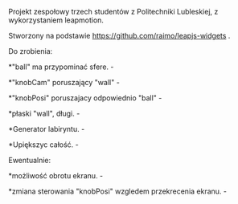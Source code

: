 Projekt zespołowy trzech studentów z Politechniki Lubleskiej, z wykorzystaniem leapmotion.


Stworzony na podstawie https://github.com/raimo/leapjs-widgets .


Do zrobienia:

*"ball" ma przypominać sfere. -

*"knobCam" poruszający "wall" -

*"knobPosi" poruszajacy odpowiednio "ball" -

*płaski "wall", długi. -

*Generator labiryntu. -

*Upiększyc całość. -



Ewentualnie:

*możliwość obrotu ekranu. -

*zmiana sterowania "knobPosi" wzgledem przekrecenia ekranu. - 
